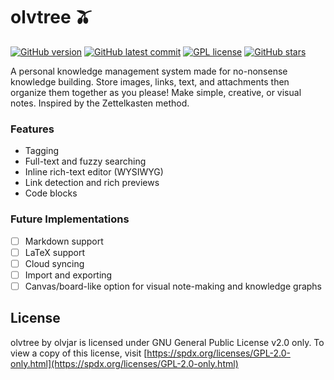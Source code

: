 
# olvtree 🫒

[![GitHub version](https://badge.fury.io/gh/olvjar%2Folvtree.svg)](https://github.com/olvjar/olvtree) [![GitHub latest commit](https://badgen.net/github/last-commit/olvjar/olvtree)](https://github.com/olvjar/olvtree/commit) [![GPL license](https://img.shields.io/badge/License-GPLv2.0-blue.svg)](https://spdx.org/licenses/GPL-2.0-only.html) [![GitHub stars](https://img.shields.io/github/stars/olvjar/olvtree.svg?style=social&label=Star&maxAge=2592000)](https://github.com/olvjar/olvtree)

A personal knowledge management system made for no-nonsense knowledge building. Store images, links, text, and attachments then organize them together as you please! Make simple, creative, or visual notes. Inspired by the Zettelkasten method.

### Features
 - Tagging
 - Full-text and fuzzy searching
 - Inline rich-text editor (WYSIWYG)
 - Link detection and rich previews
 - Code blocks


### Future Implementations
 - [ ] Markdown support
 - [ ] LaTeX support
 - [ ] Cloud syncing
 - [ ] Import and exporting
 - [ ] Canvas/board-like option for visual note-making and knowledge graphs

## License

olvtree by olvjar is licensed under GNU General Public License v2.0 only. To view a copy of this license, visit [https://spdx.org/licenses/GPL-2.0-only.html](https://spdx.org/licenses/GPL-2.0-only.html)
